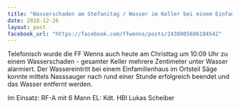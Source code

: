 ```yaml
---
title: "Wasserschaden am Stefanitag / Wasser im Keller bei einem Einfamilienhaus"
date: 2018-12-26
layout: post
facebook_url: "https://facebook.com/ffwenns/posts/2438905686184542"
---
```


Telefonisch wurde die FF Wenns auch heute am Christtag um 10:09 Uhr zu einem Wasserschaden - gesamter Keller mehrere Zentimeter unter Wasser alarmiert. Der Wassereintritt bei einem Einfamilienhaus im Ortsteil Säge konnte mittels Nasssauger nach rund einer Stunde erfolgreich beendet und das Wasser entfernt werden. 

Im Einsatz:
RF-A mit 6 Mann 
EL: Kdt. HBI Lukas Scheiber